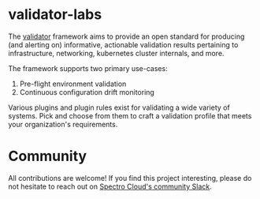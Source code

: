 # validator-labs
The [validator](https://github.com/validator-labs/validator) framework aims to provide an open standard for producing (and alerting on) informative, actionable validation results pertaining to infrastructure, networking, kubernetes cluster internals, and more.

The framework supports two primary use-cases:
1. Pre-flight environment validation
2. Continuous configuration drift monitoring

Various plugins and plugin rules exist for validating a wide variety of systems. Pick and choose from them to craft a validation profile that meets your organization's requirements.

# Community
All contributions are welcome! If you find this project interesting, please do not hesitate to reach out on [Spectro Cloud's community Slack](https://spectrocloudcommunity.slack.com/join/shared_invite/zt-g8gfzrhf-cKavsGD_myOh30K24pImLA#/shared-invite/email).
